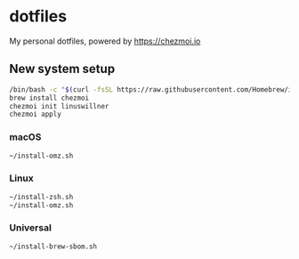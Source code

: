 # dotfiles

My personal dotfiles, powered by https://chezmoi.io

## New system setup

```bash
/bin/bash -c "$(curl -fsSL https://raw.githubusercontent.com/Homebrew/install/HEAD/install.sh)"
brew install chezmoi
chezmoi init linuswillner
chezmoi apply
```

### macOS

```bash
~/install-omz.sh
```

### Linux

```bash
~/install-zsh.sh
~/install-omz.sh
```

### Universal

```bash
~/install-brew-sbom.sh
```
